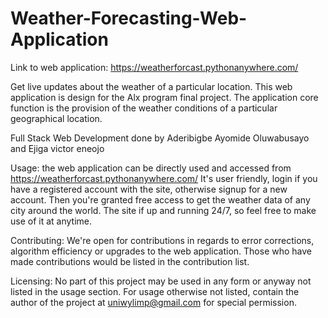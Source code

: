 # Weather-Forecasting-Web-Application

Link to web application: https://weatherforcast.pythonanywhere.com/

Get live updates about the weather of a particular location. This web application is design for the Alx program final project. The application core function is the provision of the weather conditions of a particular geographical location.

Full Stack Web Development done by Aderibigbe Ayomide Oluwabusayo  and Ejiga victor eneojo

Usage: the web application can be directly used and accessed from https://weatherforcast.pythonanywhere.com/ It's user friendly, login if you have a registered account with the site, otherwise signup for a new account. Then you're granted free access to get the weather data of any city around the world. The site if up and running 24/7, so feel free to make use of it at anytime.

Contributing: We're open for contributions in regards to error corrections, algorithm efficiency or upgrades to the web application. Those who have made contributions would be listed in the contribution list.

Licensing: No part of this project may be used in any form or anyway not listed in the usage section. For usage otherwise not listed, contain the author of the project at uniwylimp@gmail.com for special permission.
